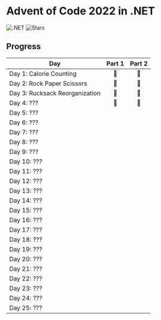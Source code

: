 # Advent of Code 2022 in .NET
![.NET](https://img.shields.io/badge/.NET-grey?logo=.NET)
![Stars](https://img.shields.io/badge/🌟%20stars-8/50-orange)

## Progress
| Day                            | Part 1 | Part 2 |
| ------------------------------ | :----: | :----: |
| Day 1: Calorie Counting        |   🌟   |   🌟   |
| Day 2: Rock Paper Scissors     |   🌟   |   🌟   |
| Day 3: Rucksack Reorganization |   🌟   |   🌟   |
| Day 4: ???                     |   🌟   |   🌟   |
| Day 5: ???                     |        |        |
| Day 6: ???                     |        |        |
| Day 7: ???                     |        |        |
| Day 8: ???                     |        |        |
| Day 9: ???                     |        |        |
| Day 10: ???                    |        |        |
| Day 11: ???                    |        |        |
| Day 12: ???                    |        |        |
| Day 13: ???                    |        |        |
| Day 14: ???                    |        |        |
| Day 15: ???                    |        |        |
| Day 16: ???                    |        |        |
| Day 17: ???                    |        |        |
| Day 18: ???                    |        |        |
| Day 19: ???                    |        |        |
| Day 20: ???                    |        |        |
| Day 21: ???                    |        |        |
| Day 22: ???                    |        |        |
| Day 23: ???                    |        |        |
| Day 24: ???                    |        |        |
| Day 25: ???                    |        |        |
